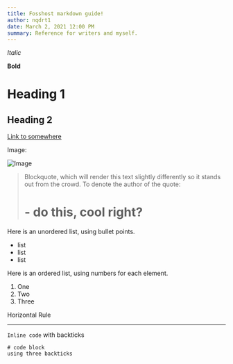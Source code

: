 ```yaml
---
title: Fosshost markdown guide!
author: nqdrt1
date: March 2, 2021 12:00 PM
summary: Reference for writers and myself.
---
```


*Italic*

**Bold**

# Heading 1

## Heading 2

[Link to somewhere](https://fosshost.org)

Image:

![Image](/img/FosshostLogo.png)

> Blockquote, which will render this text slightly differently so it stands out from the crowd. To denote the author of the quote:
> # - do this, cool right?

Here is an unordered list, using bullet points.
* list
* list
* list

Here is an ordered list, using numbers for each element.
1. One
2. Two
3. Three

Horizontal Rule

---

`Inline code` with backticks

```
# code block
using three backticks
```

